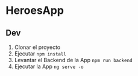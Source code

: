 # HeroesApp

## Dev

1. Clonar el proyecto
2. Ejecutar  ```npm install```
3. Levantar el Backend de la App ```npm run backend```
4. Ejecutar la App ```ng serve -o```
